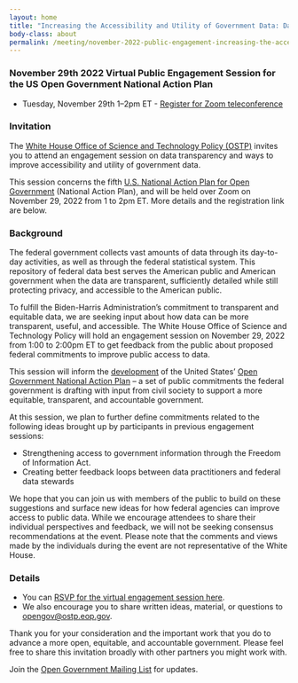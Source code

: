 ```yaml
---
layout: home
title: "Increasing the Accessibility and Utility of Government Data: Data Transparency Session"
body-class: about
permalink: /meeting/november-2022-public-engagement-increasing-the-accessibility-and-utility-of-government-data/
---
```



### November 29th 2022 Virtual Public Engagement Session for the US Open Government National Action Plan

* Tuesday, November 29th 1–2pm ET - [Register for Zoom teleconference](https://gsa.zoomgov.com/meeting/register/vJIsc-6hrjssGAmXbjc57QgTGOfmBgPOPkk)

### Invitation

The [White House Office of Science and Technology Policy (OSTP)](https://www.whitehouse.gov/ostp/) invites you to attend an engagement session on data transparency and ways to improve accessibility and utility of government data.

This session concerns the fifth [U.S. National Action Plan for Open Government](https://open.usa.gov/) (National Action Plan), and will be held over Zoom on November 29, 2022 from 1 to 2pm ET. More details and the registration link are below.

### Background

The federal government collects vast amounts of data through its day-to-day activities, as well as through the federal statistical system. This repository of federal data best serves the American public and American government when the data are transparent, sufficiently detailed while still protecting privacy, and accessible to the American public.

To fulfill the Biden-Harris Administration’s commitment to transparent and equitable data, we are seeking input about how data can be more transparent, useful, and accessible. The White House Office of Science and Technology Policy will hold an engagement session on November 29, 2022 from 1:00 to 2:00pm ET to get feedback from the public about proposed federal commitments to improve public access to data.

This session will inform the [development](https://open.usa.gov/national-action-plan/co-creation/) of the United States’ [Open Government National Action Plan](https://open.usa.gov/) – a set of public commitments the federal government is drafting with input from civil society to support a more equitable, transparent, and accountable government.     

At this session, we plan to further define commitments related to the following ideas brought up by participants in previous engagement sessions: 

* Strengthening access to government information through the Freedom of Information Act.
* Creating better feedback loops between data practitioners and federal data stewards

We hope that you can join us with members of the public to build on these suggestions and surface new ideas for how federal agencies can improve access to public data. While we encourage attendees to share their individual perspectives and feedback, we will not be seeking consensus recommendations at the event. Please note that the comments and views made by the individuals during the event are not representative of the White House.

### Details

* You can [RSVP for the virtual engagement session here](https://gsa.zoomgov.com/meeting/register/vJIsc-6hrjssGAmXbjc57QgTGOfmBgPOPkk).
* We also encourage you to share written ideas, material, or questions to [opengov@ostp.eop.gov](mailto:opengov@ostp.eop.gov).

Thank you for your consideration and the important work that you do to advance a more open, equitable, and accountable government. Please feel free to share this invitation broadly with other partners you might work with.

Join the [Open Government Mailing List](https://groups.google.com/g/us-open-government) for updates. 

